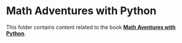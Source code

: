 # Math Adventures with Python

This folder contains content related to the book [**Math Aventures with Python**](https://nostarch.com/mathadventures).
